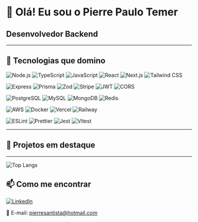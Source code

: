 # 👋 Olá! Eu sou o Pierre Paulo Temer
## **Desenvolvedor Backend** 

---

## 🧰 Tecnologias que domino

<!-- linha 1 -->
![Node.js](https://img.shields.io/badge/Node.js-339933?logo=node.js&logoColor=white)
![TypeScript](https://img.shields.io/badge/TypeScript-3178C6?logo=typescript&logoColor=white)
![JavaScript](https://img.shields.io/badge/JavaScript-F7DF1E?logo=javascript&logoColor=000)
![React](https://img.shields.io/badge/React-20232A?logo=react&logoColor=61DAFB)
![Next.js](https://img.shields.io/badge/Next.js-000000?logo=next.js&logoColor=white)
![Tailwind CSS](https://img.shields.io/badge/Tailwind-06B6D4?logo=tailwindcss&logoColor=white)

<!-- linha 2 -->
![Express](https://img.shields.io/badge/Express-000000?logo=express&logoColor=white)
![Prisma](https://img.shields.io/badge/Prisma-2D3748?logo=prisma&logoColor=white)
![Zod](https://img.shields.io/badge/Zod-3E67B1?logo=zod&logoColor=white)
![Stripe](https://img.shields.io/badge/Stripe-635BFF?logo=stripe&logoColor=white)
![JWT](https://img.shields.io/badge/JWT-000?logo=jsonwebtokens&logoColor=white)
![CORS](https://img.shields.io/badge/CORS-2E3440)

<!-- bancos -->
![PostgreSQL](https://img.shields.io/badge/PostgreSQL-4169E1?logo=postgresql&logoColor=white)
![MySQL](https://img.shields.io/badge/MySQL-005C84?logo=mysql&logoColor=white)
![MongoDB](https://img.shields.io/badge/MongoDB-47A248?logo=mongodb&logoColor=white)
![Redis](https://img.shields.io/badge/Redis-DC382D?logo=redis&logoColor=white)

<!-- cloud/devops -->
![AWS](https://img.shields.io/badge/AWS-232F3E?logo=amazon-aws&logoColor=white)
![Docker](https://img.shields.io/badge/Docker-2496ED?logo=docker&logoColor=white)
![Vercel](https://img.shields.io/badge/Vercel-000?logo=vercel&logoColor=white)
![Railway](https://img.shields.io/badge/Railway-0B0D0E?logo=railway&logoColor=white)

<!-- qualidade -->
![ESLint](https://img.shields.io/badge/ESLint-4B32C3?logo=eslint&logoColor=white)
![Prettier](https://img.shields.io/badge/Prettier-F7B93E?logo=prettier&logoColor=000)
![Jest](https://img.shields.io/badge/Jest-C21325?logo=jest&logoColor=white)
![Vitest](https://img.shields.io/badge/Vitest-6E9F18?logo=vitest&logoColor=white)

---
## 🧩 Projetos em destaque

---

![Top Langs](https://github-readme-stats.vercel.app/api/top-langs/?username=pierrepaulo&layout=compact&theme=dark)


## 📫 Como me encontrar

[![LinkedIn](https://img.shields.io/badge/LinkedIn-Visite%20meu%20perfil-0A66C2?style=for-the-badge&logo=linkedin&logoColor=white)](https://www.linkedin.com/in/pierre-paulo-temer-88514a189/)


📧 E-mail: pierresantista@hotmail.com
